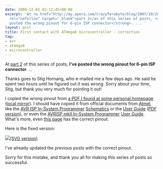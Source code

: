```yaml
---
date: 2008-12-01 02:12:45+00:00
excerpt: 'At <a href="http://my.opera.com/CrazyTerabyte/blog/2007/10/26/first-contact-with-atmega8-microcontroller-part-2"
  rel="nofollow" target="_blank">part 2</a> of this series of posts, <strong>I&#39;ve
  posted the wrong pinout for 6-pin ISP connector</strong>. ... '
layout: post
title: First contact with ATmega8 microcontroller - correction
tag:
- avr
- atmega8
- microcontroller
---
```


At [part 2](http://my.opera.com/CrazyTerabyte/blog/2007/10/26/first-contact-with-atmega8-microcontroller-part-2) of this series of posts, **I've posted the wrong pinout for 6-pin ISP connector**. ...

<!-- more -->Thanks goes to Stig Hornang, who e-mailed me a few days ago. He said he spent two hours until he figured out it was wrong. Sorry about your time, Stig, but thank you very much for pointing it out!

I copied the wrong pinout from [a PDF I found at some personal homepage](http://eds.dyndns.org:81/~ircjunk/avr/programmer/avrprog.pdf) ([local mirror](http://files.myopera.com/CrazyTerabyte/atmega8/avrprog.pdf)). I should have copied it from official documents from [Atmel](http://www.atmel.com/), like the [AVR ISP In-System Programmer](http://www.atmel.com/dyn/Products/tools_card.asp?tool_id=2726) [Schematics](http://www.atmel.com/dyn/resources/prod_documents/Avrisp_Sch.pdf) or the [User Guide](http://www.atmel.com/dyn/resources/prod_documents/AVRISP.chm) ([PDF version](http://www.equinox-tech.com/downloads/atmel/avr%20tools/avrisp/AVRISP_User_Guide.pdf)), or even the [AVRISP mkII In-System Programmer](http://www.atmel.com/dyn/Products/tools_card.asp?tool_id=3808) [User Guide](http://www.atmel.com/dyn/resources/prod_documents/AVRISPmkII_UG.pdf). What's more, even [this page](http://elm-chan.org/works/avrx/report_e.html) has the correct pinout.

Here is the fixed version:

[![](http://files.myopera.com/CrazyTerabyte/atmega8/AVR-ISP-connectors-whatwaswrong.png)](http://files.myopera.com/CrazyTerabyte/atmega8/AVR-ISP-connectors-whatwaswrong-hi.png)[(SVG version)](http://files.myopera.com/CrazyTerabyte/atmega8/AVR-ISP-connectors-whatwaswrong.svg)

I've already updated the previous posts with the correct pinout.

Sorry for this mistake, and thank you all for making this series of posts so successful.

